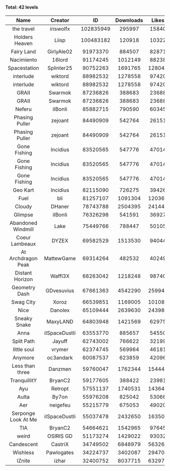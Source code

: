 #### Total: 42 levels

| Name | Creator | ID | Downloads | Likes |
|:---:|:---:|:---:|:---:|:---:|
| the travel | iriswolfx | 102835949 | 295997 | 15840
| Holders Heaven | Liisp | 100483182 | 120918 | 10322
| Fairy Land | GirlyAle02 | 91973370 | 884507 | 82871
| Nacimiento | 16lord | 91174245 | 1012149 | 88238
| Spacestation | Splinter25 | 90752263 | 1691765 | 128044
| interlude | wiktord | 88982532 | 1278558 | 97420
| interlude | wiktord | 88982532 | 1278558 | 97420
| GRAII | Swarmok | 87236826 | 388683 | 23688
| GRAII | Swarmok | 87236826 | 388683 | 23688
| Neferu | iIBonIi | 85882715 | 790590 | 60345
| Phasing Puller | zejoant | 84490909 | 542764 | 26151
| Phasing Puller | zejoant | 84490909 | 542764 | 26151
| Gone Fishing | Incidius | 83520565 | 547776 | 47014
| Gone Fishing | Incidius | 83520565 | 547776 | 47014
| Gone Fishing | Incidius | 83520565 | 547776 | 47014
| Geo Kart | Incidius | 82115090 | 726275 | 39426
| Fuel | bli | 81257107 | 1091304 | 120363
| Cloudy | DHaner | 78743788 | 2504395 | 241447
| Glimpse | iIBonIi | 76326298 | 541591 | 36927
| Abandoned Windmill | Lake | 75449766 | 788447 | 50105
| Coeur Lambeaux | DYZEX | 69582529 | 1513530 | 94044
| At Archdragon Peak | MattewGame | 69314264 | 482532 | 40249
| Distant Horizon | Waffl3X | 68263042 | 1218248 | 98740
| Geometry Dash | GDvesuvius | 67661363 | 4542290 | 259945
| Swag City | Xoroz | 66539851 | 1169005 | 101081
| Nice | Danolex | 65109444 | 2639630 | 243983
| Sneaky Snake | MaxyLAND | 64803948 | 1421569 | 62975
| Anna | iISpaceDustIi | 63553770 | 885657 | 54550
| Split Path | Jayuff | 62743002 | 766622 | 32199
| little soul | vrymer | 62374745 | 569964 | 46181
| Anymore | oc3andark | 60087537 | 623859 | 42096
| Less than three | Danzmen | 59760047 | 1762344 | 154449
| TranquillitY | BryanC2 | 59177605 | 388422 | 23981
| Ayu | Retropt | 57551137 | 1740531 | 143649
| Aulta | By7on | 55976208 | 825042 | 53066
| Aer | neigefeu | 55215779 | 675053 | 49020
| Serponge Look At Me | iISpaceDustIi | 55037478 | 2432650 | 163508
|  TIA | BryanC2 | 54664621 | 1542965 | 97645
| weird | OSIRIS GD | 51173274 | 1429022 | 93032
| Candescent | CastriX | 34749502 | 6848979 | 563267
| Wishless | Pawlogates | 34224737 | 3402087 | 294705
| IZnite | izhar | 32400752 | 8037715 | 632971
